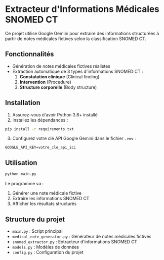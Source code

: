 # Extracteur d'Informations Médicales SNOMED CT

Ce projet utilise Google Gemini pour extraire des informations structurées à partir de notes médicales fictives selon la classification SNOMED CT.

## Fonctionnalités

- Génération de notes médicales fictives réalistes
- Extraction automatique de 3 types d'informations SNOMED CT :
  1. **Constatation clinique** (Clinical finding)
  2. **Intervention** (Procedure)
  3. **Structure corporelle** (Body structure)

## Installation

1. Assurez-vous d'avoir Python 3.8+ installé
2. Installez les dépendances :
```bash
pip install -r requirements.txt
```

3. Configurez votre clé API Google Gemini dans le fichier `.env` :
```
GOOGLE_API_KEY=votre_cle_api_ici
```

## Utilisation

```bash
python main.py
```

Le programme va :
1. Générer une note médicale fictive
2. Extraire les informations SNOMED CT
3. Afficher les résultats structurés

## Structure du projet

- `main.py` : Script principal
- `medical_note_generator.py` : Générateur de notes médicales fictives
- `snomed_extractor.py` : Extracteur d'informations SNOMED CT
- `models.py` : Modèles de données
- `config.py` : Configuration du projet 